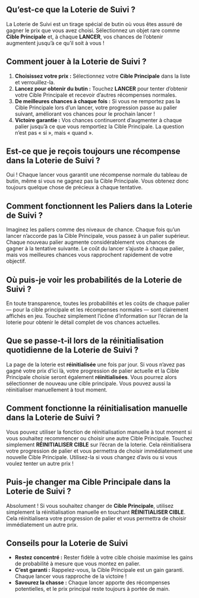 ## Qu’est-ce que la Loterie de Suivi ?
La Loterie de Suivi est un tirage spécial de butin où vous êtes assuré de gagner le prix que vous avez choisi. Sélectionnez un objet rare comme **Cible Principale** et, à chaque **LANCER**, vos chances de l’obtenir augmentent jusqu’à ce qu’il soit à vous !

## Comment jouer à la Loterie de Suivi ?
1. **Choisissez votre prix :** Sélectionnez votre **Cible Principale** dans la liste et verrouillez-la.
2. **Lancez pour obtenir du butin :** Touchez **LANCER** pour tenter d’obtenir votre Cible Principale et recevoir d’autres récompenses normales.
3. **De meilleures chances à chaque fois :** Si vous ne remportez pas la Cible Principale lors d’un lancer, votre progression passe au palier suivant, améliorant vos chances pour le prochain lancer !
4. **Victoire garantie :** Vos chances continueront d’augmenter à chaque palier jusqu’à ce que vous remportiez la Cible Principale. La question n’est pas « si », mais « quand ».

## Est-ce que je reçois toujours une récompense dans la Loterie de Suivi ?
Oui ! Chaque lancer vous garantit une récompense normale du tableau de butin, même si vous ne gagnez pas la Cible Principale. Vous obtenez donc toujours quelque chose de précieux à chaque tentative.

## Comment fonctionnent les Paliers dans la Loterie de Suivi ?
Imaginez les paliers comme des niveaux de chance. Chaque fois qu’un lancer n’accorde pas la Cible Principale, vous passez à un palier supérieur. Chaque nouveau palier augmente considérablement vos chances de gagner à la tentative suivante. Le coût du lancer s’ajuste à chaque palier, mais vos meilleures chances vous rapprochent rapidement de votre objectif.

## Où puis-je voir les probabilités de la Loterie de Suivi ?
En toute transparence, toutes les probabilités et les coûts de chaque palier — pour la cible principale et les récompenses normales — sont clairement affichés en jeu. Touchez simplement l’icône d’information sur l’écran de la loterie pour obtenir le détail complet de vos chances actuelles.

## Que se passe-t-il lors de la réinitialisation quotidienne de la Loterie de Suivi ?
La page de la loterie est **réinitialisée** une fois par jour. Si vous n’avez pas gagné votre prix d’ici là, votre progression de palier actuelle et la Cible Principale choisie seront également **réinitialisées**. Vous pourrez alors sélectionner de nouveau une cible principale. Vous pouvez aussi la réinitialiser manuellement à tout moment.

## Comment fonctionne la réinitialisation manuelle dans la Loterie de Suivi ?
Vous pouvez utiliser la fonction de réinitialisation manuelle à tout moment si vous souhaitez recommencer ou choisir une autre Cible Principale. Touchez simplement **RÉINITIALISER CIBLE** sur l’écran de la loterie. Cela réinitialisera votre progression de palier et vous permettra de choisir immédiatement une nouvelle Cible Principale. Utilisez-la si vous changez d’avis ou si vous voulez tenter un autre prix !

## Puis-je changer ma Cible Principale dans la Loterie de Suivi ?
Absolument ! Si vous souhaitez changer de **Cible Principale**, utilisez simplement la réinitialisation manuelle en touchant **RÉINITIALISER CIBLE**. Cela réinitialisera votre progression de palier et vous permettra de choisir immédiatement un autre prix.

## Conseils pour la Loterie de Suivi
- **Restez concentré :** Rester fidèle à votre cible choisie maximise les gains de probabilité à mesure que vous montez en palier.
- **C’est garanti :** Rappelez-vous, la Cible Principale est un gain garanti. Chaque lancer vous rapproche de la victoire !
- **Savourez la chasse :** Chaque lancer apporte des récompenses potentielles, et le prix principal reste toujours à portée de main. 